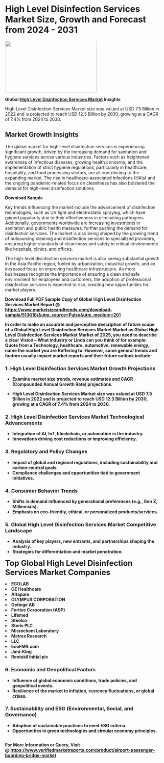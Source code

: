 <H1>High Level Disinfection Services Market Size, Growth and Forecast from 2024 - 2031</H1><img class="aligncenter size-medium wp-image-584254" src="https://thirdeyenews.in/wp-content/uploads/2024/09/Global-Market-Research-300x168.jpeg" alt="" width="300" height="168" /><p><strong>Global&nbsp;<a href="https://www.marketsizeandtrends.com/download-sample/513618/&amp;utm_source=Pulse&amp;utm_medium=201">High Level Disinfection Services Market</a> Insights</strong></p><p>High Level Disinfection Services Market size was valued at USD 7.5 Billion in 2022 and is projected to reach USD 12.3 Billion by 2030, growing at a CAGR of 7.4% from 2024 to 2030.</p><p><h2>Market Growth Insights</h2> <p>The global market for high-level disinfection services is experiencing significant growth, driven by the increasing demand for sanitation and hygiene services across various industries. Factors such as heightened awareness of infectious diseases, growing health concerns, and the implementation of strict hygiene regulations, particularly in healthcare, hospitality, and food processing sectors, are all contributing to the expanding market. The rise in healthcare-associated infections (HAIs) and the ongoing pandemic-related focus on cleanliness has also bolstered the demand for high-level disinfection solutions.</p> <p><strong>Download Sample</strong></p> <p>Key trends influencing the market include the advancement of disinfection technologies, such as UV light and electrostatic spraying, which have gained popularity due to their effectiveness in eliminating pathogens. Additionally, governments worldwide are increasing investments in sanitation and public health measures, further pushing the demand for disinfection services. The market is also being shaped by the growing trend of outsourcing cleaning and disinfection services to specialized providers, ensuring higher standards of cleanliness and safety in critical environments like hospitals, clinics, and offices.</p> <p>The high-level disinfection services market is also seeing substantial growth in the Asia Pacific region, fueled by urbanization, industrial growth, and an increased focus on improving healthcare infrastructure. As more businesses recognize the importance of ensuring a clean and safe environment for employees and customers, the adoption of professional disinfection services is expected to rise, creating new opportunities for market players.</p> <p><strong></p><p><span class=""><strong>Download Full PDF Sample Copy of Global High Level Disinfection Services Market Report</strong> @ <a href="https://www.marketsizeandtrends.com/download-sample/513618/&amp;utm_source=Pulse&amp;utm_medium=201" target="_blank">https://www.marketsizeandtrends.com/download-sample/513618/&amp;utm_source=Pulse&amp;utm_medium=201</a></span></p><p>In order to make an accurate and perceptive description of future scope of a Global&nbsp;High Level Disinfection Services Market Market as Global&nbsp;High Level Disinfection Services Market Market of 2025, you need to describe a clear Vision &ndash; What Industry or Linda can you think of for example: Quote from a Technology, healthcare, automotive, renewable energy, name the market you are Reffering to. However, some general trends and factors usually impact market reports and their future outlook include:</p><h3>1.&nbsp;<strong>High Level Disinfection Services Market Growth Projections</strong></h3><ul><li>Examine market size trends, revenue estimates and CAGR (Compounded Annual Growth Rate) projections.</li><li><p>High Level Disinfection Services Market size was valued at USD 7.5 Billion in 2022 and is projected to reach USD 12.3 Billion by 2030, growing at a CAGR of 7.4% from 2024 to 2030.</p></li></ul><h3>2.&nbsp;<strong>High Level Disinfection Services Market Technological Advancements</strong></h3><ul><li>Integration of AI, IoT, blockchain, or automation in the industry.</li><li>Innovations driving cost reductions or improving efficiency.</li></ul><h3>3.&nbsp;<strong>Regulatory and Policy Changes</strong></h3><ul><li>Impact of global and regional regulations, including sustainability and carbon-neutral goals.</li><li>Compliance challenges and opportunities tied to government initiatives.</li></ul><h3>4.&nbsp;<strong>Consumer Behavior Trends</strong></h3><ul><li>Shifts in demand influenced by generational preferences (e.g., Gen Z, Millennials).</li><li>Emphasis on eco-friendly, ethical, or personalized products/services.</li></ul><h3>5.&nbsp;<strong>Global High Level Disinfection Services Market Competitive Landscape</strong></h3><ul><li>Analysis of key players, new entrants, and partnerships shaping the industry.</li><li>Strategies for differentiation and market penetration.</li></ul><p data-pm-slice="1 1 []"><span style="color: inherit; font-family: inherit; font-size: 25px;">Top Global High Level Disinfection Services Market Companies</span></p><div class="" data-test-id=""><p><li>ECOLAB</li><li> GE Healthcare</li><li> Altapure</li><li> OLYMPUS CORPORATION</li><li> Getinge AB</li><li> Fortive Corporation (ASP)</li><li> Lifemed</li><li> Steelco</li><li> Steris PLC</li><li> Microchem Laboratory</li><li> Metrex Research</li><li> LLC</li><li> EcoFMR.com</li><li> Jani-King</li><li> Rentokil Initial plc</li></p></div><h3>6.&nbsp;<strong>Economic and Geopolitical Factors</strong></h3><ul><li>Influence of global economic conditions, trade policies, and geopolitical events.</li><li>Resilience of the market to inflation, currency fluctuations, or global crises.</li></ul><h3>7.&nbsp;<strong>Sustainability and ESG (Environmental, Social, and Governance)</strong></h3><ul><li>Adoption of sustainable practices to meet ESG criteria.</li><li>Opportunities in green technologies and circular economy principles.</li></ul><h2><strong style="font-size: 14px;">For More Information or Query, Visit @&nbsp;</strong><a style="background-color: #ffffff; font-size: 14px;" href="https://www.marketsizeandtrends.com/report/high-level-disinfection-services-market/" target="_blank">https://www.verifiedmarketreports.com/product/airport-passenger-boarding-bridge-market</a></h2>

